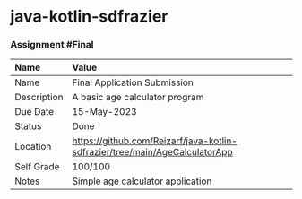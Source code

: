 # java-kotlin-sdfrazier

### Assignment #Final

| Name | Value |
| :--- | :--- |
| Name | Final Application Submission |
| Description | A basic age calculator program |
| Due Date | 15-May-2023 |
| Status | Done |
| Location | https://github.com/Reizarf/java-kotlin-sdfrazier/tree/main/AgeCalculatorApp |
| Self Grade | 100/100 |
| Notes | Simple age calculator application |
